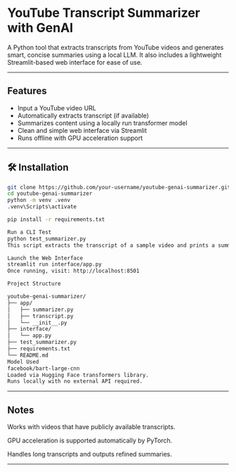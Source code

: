 # YouTube Transcript Summarizer with GenAI

A Python tool that extracts transcripts from YouTube videos and generates smart, concise summaries using a local LLM. It also includes a lightweight Streamlit-based web interface for ease of use.

---

## Features

- Input a YouTube video URL
- Automatically extracts transcript (if available)
- Summarizes content using a locally run transformer model
- Clean and simple web interface via Streamlit
- Runs offline with GPU acceleration support

---

## 🛠️ Installation

```bash
git clone https://github.com/your-username/youtube-genai-summarizer.git
cd youtube-genai-summarizer
python -m venv .venv
.venv\Scripts\activate   

pip install -r requirements.txt

Run a CLI Test
python test_summarizer.py
This script extracts the transcript of a sample video and prints a summary.

Launch the Web Interface
streamlit run interface/app.py
Once running, visit: http://localhost:8501

Project Structure

youtube-genai-summarizer/
├── app/
│   ├── summarizer.py         
│   ├── transcript.py         
│   └── __init__.py
├── interface/
│   └── app.py                
├── test_summarizer.py        
├── requirements.txt
└── README.md
Model Used
facebook/bart-large-cnn
Loaded via Hugging Face transformers library.
Runs locally with no external API required.

```
---

## Notes
Works with videos that have publicly available transcripts.

GPU acceleration is supported automatically by PyTorch.

Handles long transcripts and outputs refined summaries.

---
